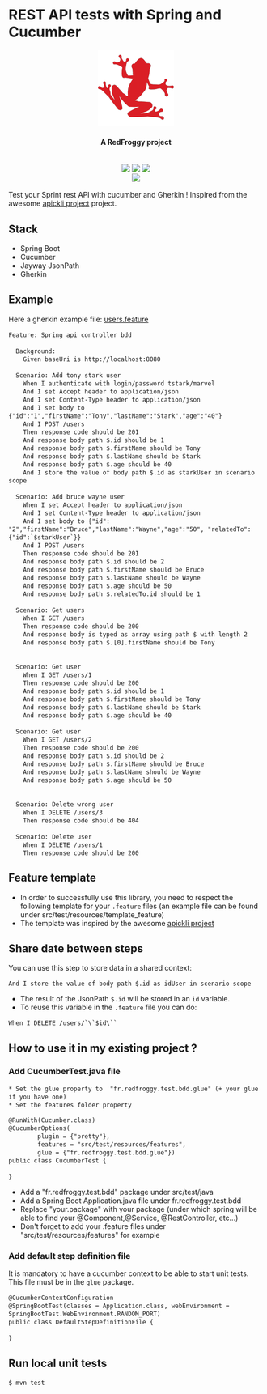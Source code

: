 # REST API tests with Spring and Cucumber

<div align="center">
  <a name="logo" href="https://www.redfroggy.fr"><img src="src/main/resources/images/logo.png" alt="RedFroggy"></a>
  <h4 align="center">A RedFroggy project</h4>
</div>
<br/>
<div align="center">
  <a href="https://forthebadge.com"><img src="https://forthebadge.com/images/badges/fuck-it-ship-it.svg"/></a>
  <a href="https://forthebadge.com"><img src="https://forthebadge.com/images/badges/built-with-love.svg"/></a>
<a href="https://forthebadge.com"><img src="https://forthebadge.com/images/badges/made-with-java.svg"/></a>
</div>
<div align="center">
  <a href="https://circleci.com/gh/RedFroggy/spring-cucumber-rest-api"><img src="https://circleci.com/gh/RedFroggy/spring-cucumber-rest-api.svg?style=svg"/></a>
</div>

Test your Sprint rest API with cucumber and Gherkin !
Inspired from the awesome [apickli project](https://github.com/apickli/apickli) project.

## Stack
- Spring Boot
- Cucumber
- Jayway JsonPath
- Gherkin

## Example

Here a gherkin example file: [users.feature](src/test/resources/features/users.feature)

```gherkin
Feature: Spring api controller bdd

  Background:
    Given baseUri is http://localhost:8080

  Scenario: Add tony stark user
    When I authenticate with login/password tstark/marvel
    And I set Accept header to application/json
    And I set Content-Type header to application/json
    And I set body to {"id":"1","firstName":"Tony","lastName":"Stark","age":"40"}
    And I POST /users
    Then response code should be 201
    And response body path $.id should be 1
    And response body path $.firstName should be Tony
    And response body path $.lastName should be Stark
    And response body path $.age should be 40
    And I store the value of body path $.id as starkUser in scenario scope

  Scenario: Add bruce wayne user
    When I set Accept header to application/json
    And I set Content-Type header to application/json
    And I set body to {"id": "2","firstName":"Bruce","lastName":"Wayne","age":"50", "relatedTo": {"id":`$starkUser`}}
    And I POST /users
    Then response code should be 201
    And response body path $.id should be 2
    And response body path $.firstName should be Bruce
    And response body path $.lastName should be Wayne
    And response body path $.age should be 50
    And response body path $.relatedTo.id should be 1

  Scenario: Get users
    When I GET /users
    Then response code should be 200
    And response body is typed as array using path $ with length 2
    And response body path $.[0].firstName should be Tony


  Scenario: Get user
    When I GET /users/1
    Then response code should be 200
    And response body path $.id should be 1
    And response body path $.firstName should be Tony
    And response body path $.lastName should be Stark
    And response body path $.age should be 40

  Scenario: Get user
    When I GET /users/2
    Then response code should be 200
    And response body path $.id should be 2
    And response body path $.firstName should be Bruce
    And response body path $.lastName should be Wayne
    And response body path $.age should be 50


  Scenario: Delete wrong user
    When I DELETE /users/3
    Then response code should be 404

  Scenario: Delete user
    When I DELETE /users/1
    Then response code should be 200

```

## Feature template
- In order to successfully use this library, you need to respect the following template for your `.feature` files
(an example file can be found under src/test/resources/template_feature)
- The template was inspired by the awesome [apickli project](https://github.com/apickli/apickli)
  

## Share date between steps
You can use this step to store data in a shared context:
```gherkin
And I store the value of body path $.id as idUser in scenario scope
```
- The result of the JsonPath `$.id` will be stored in an `id` variable.
- To reuse this variable in the `.feature` file you can do:
```gherkin
When I DELETE /users/`\`$id\``
```


## How to use it in my existing project ?

### Add CucumberTest.java file

    * Set the glue property to  "fr.redfroggy.test.bdd.glue" (+ your glue if you have one)
    * Set the features folder property

```
@RunWith(Cucumber.class)
@CucumberOptions(
        plugin = {"pretty"},
        features = "src/test/resources/features",
        glue = {"fr.redfroggy.test.bdd.glue"})
public class CucumberTest {

}
````

    
- Add a "fr.redfroggy.test.bdd" package under src/test/java
- Add a Spring Boot Application.java file under fr.redfroggy.test.bdd
- Replace "your.package" with your package (under which spring will be able to find your @Component,@Service,
@RestController, etc...)
- Don't forget to add your .feature files under "src/test/resources/features" for example


### Add default step definition file
It is mandatory to have a cucumber context to be able to start unit tests.
This file must be in the `glue` package.

```
@CucumberContextConfiguration
@SpringBootTest(classes = Application.class, webEnvironment = SpringBootTest.WebEnvironment.RANDOM_PORT)
public class DefaultStepDefinitionFile {

}
````


## Run local unit tests

````bash
$ mvn test
````
